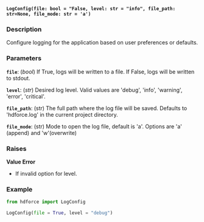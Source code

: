 __`LogConfig(file: bool = "False, level: str = "info", file_path: str=None, file_mode: str = 'a')`__

### Description
Configure logging for the application based on user preferences or defaults.

### Parameters
__`file`__: (_bool_) If True, logs will be written to a file. If False, logs will be written to stdout.

__`level`__: (_str_) Desired log level. Valid values are 'debug', 'info', 'warning', 'error', 'critical'.

__`file_path`__: (str) The full path where the log file will be saved. Defaults to 'hdforce.log' in the current project directory.

__`file_mode`__: (str) Mode to open the log file, default is 'a'. Options are 'a' (append) and 'w'(overwrite)

### Raises
**Value Error**

* If invalid option for level.

### Example

``` Python title="Create Log File At Lowest Level"
from hdforce import LogConfig

LogConfig(file = True, level = "debug")
```